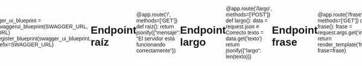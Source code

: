 from flask import Flask, request, jsonify, render_template
from flask_swagger_ui import get_swaggerui_blueprint

app = Flask(__name__)

# Configuración de Swagger
SWAGGER_URL = "/docs"
API_URL = "/static/swagger.yaml"  # Ruta correcta a swagger.yaml

swagger_ui_blueprint = get_swaggerui_blueprint(SWAGGER_URL, API_URL)
app.register_blueprint(swagger_ui_blueprint, url_prefix=SWAGGER_URL)

# Endpoint raíz
@app.route('/', methods=['GET'])
def raiz():
    return jsonify({"mensaje": "El servidor está funcionando correctamente"})

# Endpoint largo
@app.route('/largo', methods=['POST'])
def largo():
    data = request.json  # Correcto
    texto = data.get('texto')
    return jsonify({"largo": len(texto)})

# Endpoint frase
@app.route('/frase', methods=['GET'])
def frase():
    frase = request.args.get('input')
    return render_template('frase.html', frase=frase)
    
if __name__ == '__main__':
    app.run(debug=True)


-----------------------------------------------------

<!DOCTYPE html>
<html lang="es">
<head>
    <meta charset="UTF-8">
    <meta name="viewport" content="width=device-width, initial-scale=1.0">
    <title>Frase Motivadora</title>
    <style>
        body {
            display: flex;
            justify-content: center;
            align-items: center;
            height: 100vh;
            font-family: Arial, sans-serif;
        }
    </style>
</head>
<body>
    <h1>{{ frase }}</h1>
</body>
</html>

--------------------------------swagger.yaml
openapi: 3.0.0
info:
  title: API de Ejemplo con Flask
  description: API que permite calcular el largo de un texto y renderizar frases en HTML.
  version: 1.0.0

paths:
  /:
    get:
      summary: Verifica que el servidor está funcionando
      description: Devuelve un mensaje de prueba para comprobar el estado del servidor.
      responses:
        "200":
          description: Respuesta exitosa con un mensaje de prueba

  /largo:
    post:
      summary: Calcula la longitud de un texto
      description: Recibe un texto y devuelve su cantidad de caracteres.
      requestBody:
        required: true
        content:
          application/json:
            schema:
              type: object
              properties:
                texto:
                  type: string
                  example: "Hola Flask!"
      responses:
        "200":
          description: Devuelve la longitud del texto
          content:
            application/json:
              schema:
                type: object
                properties:
                  longitud:
                    type: integer
                    example: 11

  /frase:
    get:
      summary: Muestra una frase en una página HTML
      description: Renderiza un template HTML con una frase motivadora.
      responses:
        "200":
          description: Página HTML con una frase motivadora
